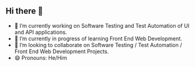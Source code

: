 ## Hi there 👋

- 🔭 I’m currently working on Software Testing and Test Automation of UI and API applications.
- 🌱 I’m currently in progress of learning Front End Web Development.
- 👯 I’m looking to collaborate on Software Testing / Test Automation / Front End Web Development Projects.
- 😄 Pronouns: He/Him
